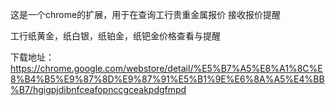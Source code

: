 这是一个chrome的扩展，用于在查询工行贵重金属报价 接收报价提醒

工行纸黄金，纸白银，纸铂金，纸钯金价格查看与提醒

下载地址：https://chrome.google.com/webstore/detail/%E5%B7%A5%E8%A1%8C%E8%B4%B5%E9%87%8D%E9%87%91%E5%B1%9E%E6%8A%A5%E4%BB%B7/hgigpjdibnfceafopnccgceakpdgfmpd
